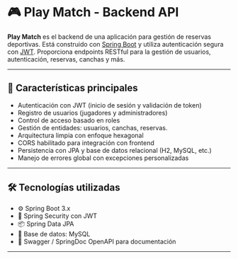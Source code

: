 # 🎮 Play Match - Backend API

**Play Match** es el backend de una aplicación para gestión de reservas deportivas. Está construido con [Spring Boot](https://spring.io/projects/spring-boot) y utiliza autenticación segura con [JWT](https://jwt.io/). Proporciona endpoints RESTful para la gestión de usuarios, autenticación, reservas, canchas y más.

---

## 🔐 Características principales

- Autenticación con JWT (inicio de sesión y validación de token)
- Registro de usuarios (jugadores y administradores)
- Control de acceso basado en roles
- Gestión de entidades: usuarios, canchas, reservas.
- Arquitectura limpia con enfoque hexagonal
- CORS habilitado para integración con frontend
- Persistencia con JPA y base de datos relacional (H2, MySQL, etc.)
- Manejo de errores global con excepciones personalizadas

---

## 🛠 Tecnologías utilizadas

- ⚙️ Spring Boot 3.x
- 🧩 Spring Security con JWT
- 📦 Spring Data JPA
- 🐘 Base de datos: MySQL
- 📄 Swagger / SpringDoc OpenAPI para documentación

---
